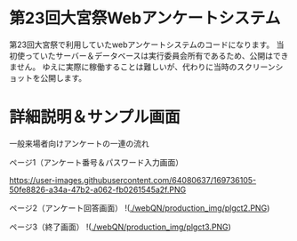 # 第23回大宮祭Webアンケートシステム

第23回大宮祭で利用していたwebアンケートシステムのコードになります。
当初使っていたサーバー＆データベースは実行委員会所有であるため、公開はできません。
ゆえに実際に稼働することは難しいが、代わりに当時のスクリーンショットを公開します。


# 詳細説明＆サンプル画面

一般来場者向けアンケートの一連の流れ

ページ1（アンケート番号＆パスワード入力画面）

https://user-images.githubusercontent.com/64080637/169736105-50fe8826-a34a-47b2-a062-fb0261545a2f.PNG



ページ2（アンケート回答画面）
!([./webQN/production_img/plgct2.PNG](https://github.com/IssnK/WebQN_23rdOmiyaFes/issues/2))

ページ3（終了画面）
!([./webQN/production_img/plgct3.PNG](https://github.com/IssnK/WebQN_23rdOmiyaFes/issues/3))
